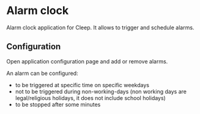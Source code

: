# Alarm clock

Alarm clock application for Cleep. It allows to trigger and schedule alarms.

## Configuration

Open application configuration page and add or remove alarms.

An alarm can be configured:
- to be triggered at specific time on specific weekdays
- not to be triggered during non-working-days (non working days are legal/religious holidays, it does not include school holidays)
- to be stopped after some minutes

